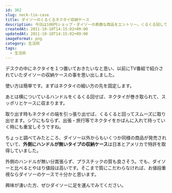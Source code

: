 ```yaml
---
id: 362
slug: neck-tie-case
title: ダイソーのくるくるネクタイ収納ケース
description: 今日は100円ショップ・ダイソーの素敵な商品をエントリー。くるくる回してネクタイを収納できる「ネクタイ収納ケース」です。
createdAt: 2011-10-10T14:15:02+09:00
updatedAt: 2011-10-10T14:15:02+09:00
imageFormat: png
category: 生活術
tags:
  - 生活術
---
```


デスクの中にネクタイを１つ置いておきたいなと思い、以前にTV番組で紹介されていたダイソーの収納ケースの事を思い出しました。

使い方は簡単です。まずはネクタイの細い方の先を固定します。

<app-photo-image article-id="362" img-file-name="DSCN3024.jpg" caption="ネクタイの先を固定"></app-photo-image>

あとは横についているハンドルをくるくる回せば、ネクタイが巻き取られて、スッポリとケースに収まります。

<app-photo-image article-id="362" img-file-name="DSCN3026.jpg" caption="くるくる回して収納"></app-photo-image>

取り出す時もネクタイの端を引っ張り出せば、くるくると回ってスムーズに取り出せます。シワにもならず、出張・旅行等でネクタイをかばんに入れて持っていく時にも重宝しそうですね。

ちょっと調べてみたところ、ダイソー以外からもいくつか同様の商品が発売されていて、<strong>外側にハンドルが無いタイプの収納ケース</strong>は日本とアメリカで特許を取得していました。

<app-kaereba-link item-title="ネクタイ収納ケース Mr.クルクル" img-file-name="tie_kurukuru_500x500.png" shop-name="池本刷子工業" amazon-item-id="B005XICLUQ" search-keyword="ネクタイ収納ケース クルクル"></app-kaereba-link>

外側のハンドルが無い分嵩張らず、プラスチックの質も良さそう。でも、ダイソーと比べるとやはり値段は高いです。そこまで質にこだわらなければ、お値段重視ならダイソーのケースで十分かと思います。

興味が湧いた方、ぜひダイソーに足を運んでみてください。
